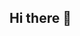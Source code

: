 ## Hi there 👋

<!--
**Saumya1915/Saumya1915** is a ✨ _special_ ✨ repository because its `README.md` (this file) appears on your GitHub profile.

Here are some ideas to get you started:

- 🔭 I’m working in Accenture as an Advanced App Engineering Analyst ...
- 🌱 I’m currently learning Spring Frameworks
- 👯 I’m looking to collaborate on ...
- 🤔 I’m looking for help with ...
- 💬 Ask me about ...
- 📫 How to reach me: Saumya1915@gmail.com
- 😄 Pronouns: She/Her
- ⚡ Fun fact: ...
-->
